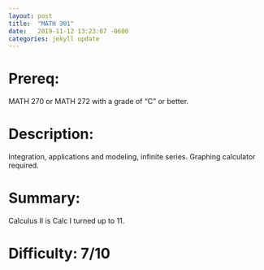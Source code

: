 ```yaml
---
layout: post
title:  "MATH 301"
date:   2019-11-12 13:23:07 -0600
categories: jekyll update
---
```

# Prereq:  
MATH 270 or MATH 272 with a grade of “C” or better.  
  
# Description:  
Integration, applications and modeling, infinite series. Graphing calculator required.  
  
# Summary:  
Calculus II is Calc I turned up to 11.  
  
# Difficulty:  7/10  